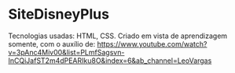 ﻿# SiteDisneyPlus
 Tecnologias usadas: HTML, CSS.
 Criado em vista de aprendizagem somente, com o auxílio de: https://www.youtube.com/watch?v=3pAnc4Miv00&list=PLmfSagsvn-InCQiJafST2m4dPEARIku8O&index=6&ab_channel=LeoVargas
